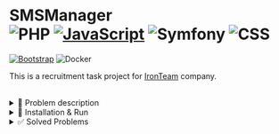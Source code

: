 # SMSManager  <div> ![PHP](https://img.shields.io/badge/PHP-%23777BB4.svg?style=flat&logo=php&logoColor=white) [![JavaScript](https://shields.io/badge/JavaScript-black?logo=JavaScript&logoColor=F7DF1E)](https://developer.mozilla.org/en-US/docs/Web/JavaScript) ![Symfony](https://img.shields.io/badge/Symfony-%23000000.svg?logo=symfony&logoColor=white) ![CSS](https://img.shields.io/badge/CSS3-%231572B6.svg?logo=css3&logoColor=white)
[![Bootstrap](https://img.shields.io/badge/Bootstrap-%237952b3.svg?logo=bootstrap&logoColor=white&style=flat)](https://getbootstrap.com/) ![Docker](https://img.shields.io/badge/Docker-%230db7ed.svg?logo=docker&logoColor=white) </div>

This is a recruitment task project for [IronTeam](https://ironteam.pl) company.


<br>
<details><summary> 📖 Problem description </summary>
<br>

```
Zadanie SMS Zadanie polega na napisaniu aplikacji w najnowszym PHP oraz najnowszej
wersji LTS Symfony, która będzie odbierała wiadomości SMS, wyświetlała je dla 
użytkownika i pozwalała na pełną ich modyfikację przez użytkownika. 

- Aplikacja powinna cyklicznie (np. co 1 minutę) pobierać nowe wiadomości SMS oraz 
w warstwie wizualnej powinien znaleźć się przycisk, który uruchomi pobranie nowych 
wiadomości na żądanie. 
- Odbiór wiadomości SMS jest lekko utrudniony, ponieważ każda 
wiadomość SMS jest konwertowana na email, należy zatem odbierać nowe emaile z serwera 
pocztowego, odpowiednio parsować z ich treści nadawcę, datę otrzymania oraz treść 
wiadomości i zapisywać te elementy w bazie danych.  
- Aby wysłać nowego SMS’a należy wysłać SMS na numer telefonu 4628, nasz wysłany SMS 
powinien zawsze rozpoczynać się słowem „iron”(takie niestety ograniczenie darmowego 
numeru odbiorczego), aby był skonwertowany na email. Koszt wysyłanego SMSa jest jak 
koszt zwykłej wiadomości SMS na numer komórkowy. Wiadomości email można podejrzeć ręcznie 
logując się na stronie https://poczta.iq.pl i podając dane: 
  - login (adres e-mail):  sms-rekrutacja@ironteam-raporty.pl 
  - hasło:  sLdVcoRBu23ltiRIrwVt  

Dane do połączenia z serwerem pocztowym: 
  - login (adres e-mail):  sms-rekrutacja@ironteam-raporty.pl 
  - hasło:  sLdVcoRBu23ltiRIrwVt 
  - serwer IMAP:  imap.iq.pl    
  - port nr: 143 lub 993 (SSL)  
  
Wymagania: 
1. Logowanie 
2. Ręczna modyfikacja rekordów odczytanych SMSów: Dodaj/Wyswietl/Edytuj/Usuń 
3. Proste sortowanie i filtrowanie 
4. Uruchomienie ręczne do pobrania SMS. Po uruchomieniu skryptu - automatyczne odświeżenie listy odczytanych SMSów 
5. Opcjonalnie wyszukiwarka  
7. Jako wyniku pracy oczekujemy linku do publicznego repozytorium (np. github) 
z rozwiązaniem zadania oraz podstawowych informacji na temat wersji poszczególnych komponentów do uruchomienia. 
8. Niezbędna również będzie migracja tworząca startową bazę danych lub skrypt .sql.  

Termin: 24H od momentu otrzymania treści zadania. 
```

<br>
</details>


<details><summary> 🚀 Installation & Run </summary>
<br>

- First make sure u have installed latest versions of [Symfony](https://symfony.com), [PHP](https://www.php.net), [Docker](https://www.docker.com) and [Composer](https://getcomposer.org/).

- Clone this repository from sms-manager branch.

```
git clone -b sms-manager https://github.com/SzymCode/RecruitmentTasks.git
```

- Change *.env.example* file to *.env* in root directory.

- Open Docker Desktop

- Run command bellow in cmd:

```
docker-compose up --build -d
```


- Open browser with this url:

```
http://localhost:8000
```


<br>
</details>




<details><summary> ✅ Solved Problems  </summary>

```
1. Ręczna modyfikacja rekordów odczytanych SMSów: Dodaj/Edytuj/Usuń 
2. Uruchomienie ręczne do pobrania SMS. Po uruchomieniu skryptu - automatyczne odświeżenie listy odczytanych SMSów 
3. Jako wyniku pracy oczekujemy linku do publicznego repozytorium (np. github) 
z rozwiązaniem zadania oraz podstawowych informacji na temat wersji poszczególnych komponentów do uruchomienia. 
4. Interfejs graficzny, projekt bazy danych i pozostałe detale – wedle własnego uznania. 
5. Niezbędna również będzie migracja tworząca startową bazę danych lub skrypt .sql.  

```

</details>
